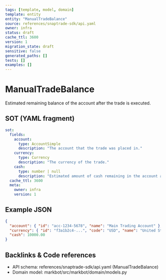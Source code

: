 ```yaml
---
tags: [template, model, domain]
template: entity
entity: "ManualTradeBalance"
source: references/snaptrade-sdk/api.yaml
owner: infra
status: draft
cache_ttl: 3600
version: 1
migration_state: draft
sensitive: false
generated_paths: []
tests: []
examples: []
---
```


# ManualTradeBalance

Estimated remaining balance of the account after the trade is executed.

## SOT (YAML fragment)
```yaml
sot:
  fields:
    account:
      type: AccountSimple
      description: "The account that the trade was placed in."
    currency:
      type: Currency
      description: "The currency of the trade."
    cash:
      type: number | null
      description: "Estimated amount of cash remaining in the account after the trade. At the moment this is the same as `remaining_cash` under `trade_impacts`."
  cache_ttl: 3600
  meta:
    owner: infra
    version: 1
```

## Example JSON
```json
{
  "account": { "id": "acc-1234-5678", "name": "Main Trading Account" },
  "currency": { "id": "f3a1b2c4-...", "code": "USD", "name": "United States Dollar" },
  "cash": 10000.00
}
```

## Backlinks & Code references
- API schema: references/snaptrade-sdk/api.yaml (ManualTradeBalance)
- Domain model: markbot/src/markbot/domain/models.py
